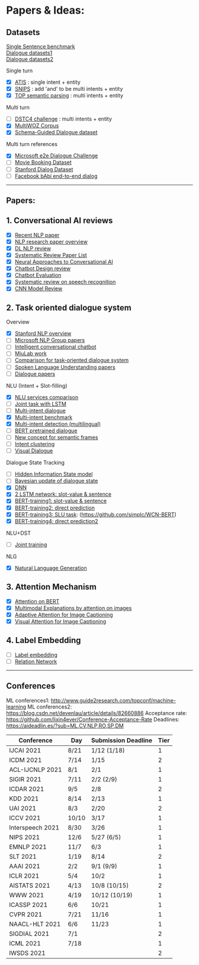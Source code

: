 # Papers & Ideas:

## Datasets
[Single Sentence benchmark](https://github.com/sz128/slot_filling_and_intent_detection_of_SLU) <br>
[Dialogue datasets1](https://github.com/AtmaHou/Task-Oriented-Dialogue-Dataset-Survey) <br>
[Dialogue datasets2](https://breakend.github.io/DialogDatasets/)

Single turn
- [x] [ATIS](https://github.com/yvchen/JointSLU/tree/master/data) 
      : single intent + entity <br>
- [x] [SNIPS](https://github.com/waynewu6250/Multi-intent-dialoguer/tree/master/raw_datasets/SNIPS)
      : add 'and' to be multi intents + entity <br>
- [x] [TOP semantic parsing](https://github.com/waynewu6250/Multi-intent-dialoguer/blob/master/raw_datasets/top-dataset-semantic-parsing/train.tsv)
      : multi intents + entity <br>

Multi turn
- [ ] [DSTC4 challenge](http://www.colips.org/workshop/dstc4/DSTC4_pilot_tasks.pdf)
      : multi intents + entity <br>
- [x] [MultiWOZ Corpus](https://www.repository.cam.ac.uk/handle/1810/294507) <br>
- [x] [Schema-Guided Dialogue dataset](https://github.com/google-research-datasets/dstc8-schema-guided-dialogue)

Multi turn references
- [x] [Microsoft e2e Dialogue Challenge](https://github.com/xiul-msr/e2e_dialog_challenge/tree/master/data) <br>
- [ ] [Movie Booking Dataset](https://github.com/MiuLab/TC-Bot#data) <br>
- [ ] [Stanford Dialog Dataset](http://nlp.stanford.edu/projects/kvret/kvret_dataset_public.zip)
- [ ] [Facebook bAbi end-to-end dialog](https://arxiv.org/pdf/1605.07683.pdf) <br>

---------

## Papers:

## 1. Conversational AI reviews
- [x] [Recent NLP paper](https://github.com/mhagiwara/100-nlp-papers)
- [x] [NLP research paper overview](https://www.topbots.com/most-important-ai-nlp-research/)
- [x] [DL NLP review](https://arxiv.org/pdf/1708.02709.pdf)
- [x] [Systematic Review Paper List](https://github.com/sz128/Natural-language-understanding-papers/blob/master/domain-intent-slot.md) <br>
- [x] [Neural Approaches to Conversational AI](https://arxiv.org/pdf/1809.08267.pdf) <br>
- [x] [Chatbot Design review](https://thesai.org/Downloads/Volume6No7/Paper_12-Survey_on_Chatbot_Design_Techniques_in_Speech_Conversation_Systems.pdf) <br>
- [x] [Chatbot Evaluation](https://www.aclweb.org/anthology/W17-5522.pdf) <br>
- [x] [Systematic review on speech recognition](https://ieeexplore.ieee.org/stamp/stamp.jsp?tp=&arnumber=8632885) <br>
- [x] [CNN Model Review](https://towardsdatascience.com/review-ssd-single-shot-detector-object-detection-851a94607d11)

## 2. Task oriented dialogue system

Overview
- [x] [Stanford NLP overview](https://web.stanford.edu/~jurafsky/slp3/26.pdf)
- [ ] [Microsoft NLP Group papers](https://github.com/microsoft/MSR-NLP-Projects)
- [ ] [Intelligent conversational chatbot](https://www.csie.ntu.edu.tw/~yvchen/s105-icb/syllabus.html)
- [ ] [MiuLab work](https://www.csie.ntu.edu.tw/~miulab/#home)
- [ ] [Comparison for task-oriented dialogue system](https://github.com/AtmaHou/Task-Oriented-Dialogue-Research-Progress-Survey)
- [ ] [Spoken Language Understanding papers](https://paperswithcode.com/task/spoken-language-understanding)
- [ ] [Dialogue papers](https://paperswithcode.com/task/dialogue)

NLU (Intent + Slot-filling)
- [x] [NLU services comparison](https://www.aclweb.org/anthology/W17-5522.pdf)
- [ ] [Joint task with LSTM](https://www.aclweb.org/anthology/N19-1055.pdf)
- [ ] [Multi-intent dialogue](https://link.springer.com/article/10.1007%2Fs11042-016-3724-4)
- [x] [Multi-intent benchmark](https://arxiv.org/pdf/2004.10087.pdf)
- [x] [Multi-intent detection (multilingual)](http://ajiips.com.au/papers/V17.1/v17n1_5-12.pdf)
- [ ] [BERT pretrained dialogue](https://arxiv.org/pdf/2004.06871.pdf)
- [ ] [New concept for semantic frames](https://www.aclweb.org/anthology/2020.acl-main.186.pdf)
- [ ] [Intent clustering](https://www.aclweb.org/anthology/D18-1254.pdf)
- [ ] [Visual Dialogue](https://arxiv.org/pdf/2005.07493.pdf)

Dialogue State Tracking
- [ ] [Hidden Information State model](http://mi.eng.cam.ac.uk/~sjy/papers/ygkm10.pdf)
- [ ] [Bayesian update of dialogue state](http://mi.eng.cam.ac.uk/~sjy/papers/thyo10.pdf)
- [x] [DNN](https://www.aclweb.org/anthology/W13-4073.pdf)
- [x] [2 LSTM network: slot-value & sentence](https://assets.amazon.science/23/98/80671ef545e4927c1716279a9340/flexible-and-scalable-state-tracking-framework-for-goal-oriented-dialogue-systems.pdf)
- [x] [BERT-training1: slot-value & sentence](https://arxiv.org/pdf/2006.01554.pdf)
- [x] [BERT-training2: direct prediction](https://arxiv.org/pdf/1907.03040.pdf)
- [x] [BERT-training3: SLU task](https://arxiv.org/pdf/2005.11640v3.pdf): (https://github.com/simplc/WCN-BERT)
- [x] [BERT-training4: direct prediction2](https://github.com/laituan245/BERT-Dialog-State-Tracking)

NLU+DST
- [ ] [Joint training](https://drive.google.com/file/d/1I8iU-dLPRnC7ZxTULTso_gwhj4uQJ23U/view)

NLG
- [x] [Natural Language Generation](https://pdfs.semanticscholar.org/728e/18fbf00f5a80e9a070db4f4416d66c7b28f4.pdf)



## 3. Attention Mechanism
- [x] [Attention on BERT](https://drive.google.com/file/d/1e0WA8t0T0xvngTuMk01rbMeJySxynGE8/view) <br>
- [x] [Multimodal Explanations by attention on images](http://openaccess.thecvf.com/content_cvpr_2018/papers/Park_Multimodal_Explanations_Justifying_CVPR_2018_paper.pdf) <br>
- [x] [Adaptive Attention for Image Captioning](https://arxiv.org/pdf/1612.01887.pdf) <br>
- [x] [Visual Attention for Image Captioning](https://arxiv.org/pdf/1502.03044.pdf) <br>

## 4. Label Embedding
- [ ] [Label embedding](https://reader.elsevier.com/reader/sd/pii/S0031320319300184?token=17658B5D93506DABE37CD07981324BD915C4C626AD0D5EAB9039D9E2397E8A55034D0F7292AFF0AC7B967508AC2822B1)
- [ ] [Relation Network](https://openaccess.thecvf.com/content_cvpr_2018/papers/Sung_Learning_to_Compare_CVPR_2018_paper.pdf)

----


## Conferences
ML conferences1: http://www.guide2research.com/topconf/machine-learning
ML conferences2: https://blog.csdn.net/devenlau/article/details/82660886
Acceptance rate: https://github.com/lixin4ever/Conference-Acceptance-Rate
Deadlines: https://aideadlin.es/?sub=ML,CV,NLP,RO,SP,DM

|      Conference     |  Day   | Submission Deadline | Tier |
| ------------------- | ------ | ------------------- | ---- |
|  IJCAI 2021         |  8/21  | 1/12 (1/18)         |  1   |
|  ICDM 2021          |  7/14  | 1/15                |  2   |
|  ACL-IJCNLP 2021    |  8/1   | 2/1                 |  1   |
|  SIGIR 2021         |  7/11  | 2/2 (2/9)           |  1   |
|  ICDAR 2021         |  9/5   | 2/8                 |  2   |
|  KDD 2021           |  8/14  | 2/13                |  1   |
|  UAI 2021           |  8/3   | 2/20                |  2   |
|  ICCV 2021          |  10/10 | 3/17                |  1   |
|  Interspeech 2021   |  8/30  | 3/26                |  1   |
|  NIPS 2021          |  12/6  | 5/27 (6/5)          |  1   |
|  EMNLP 2021         |  11/7  | 6/3                 |  1   |
|  SLT 2021           |  1/19  | 8/14                |  2   |
|  AAAI 2021          |  2/2   | 9/1 (9/9)           |  1   |
|  ICLR 2021          |  5/4   | 10/2                |  1   |
|  AISTATS 2021       |  4/13  | 10/8 (10/15)        |  2   |
|  WWW 2021           |  4/19  | 10/12 (10/19)       |  1   |
|  ICASSP 2021        |  6/6   | 10/21               |  1   |
|  CVPR 2021          |  7/21  | 11/16               |  1   |
|  NAACL-HLT 2021     |  6/6   | 11/23               |  1   |
|  SIGDIAL 2021       |  7/1   |                     |  2   |
|  ICML 2021          |  7/18  |                     |  1   |
|  IWSDS 2021         |        |                     |  2   |